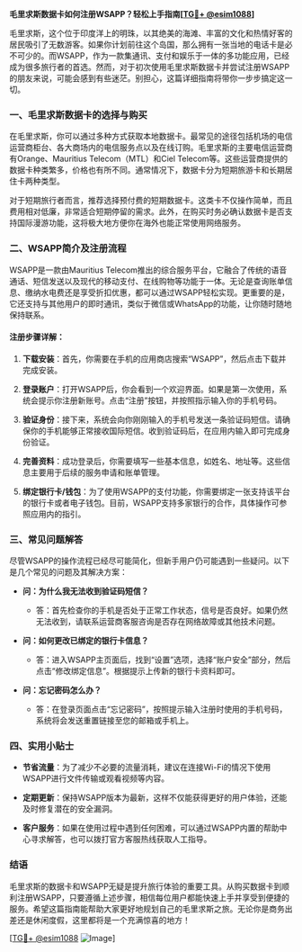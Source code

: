 **毛里求斯数据卡如何注册WSAPP？轻松上手指南[[TG💪+ @esim1088](https://t.me/s/esim1088)]**

毛里求斯，这个位于印度洋上的明珠，以其绝美的海滩、丰富的文化和热情好客的居民吸引了无数游客。如果你计划前往这个岛国，那么拥有一张当地的电话卡是必不可少的。而WSAPP，作为一款集通讯、支付和娱乐于一体的多功能应用，已经成为很多旅行者的首选。然而，对于初次使用毛里求斯数据卡并尝试注册WSAPP的朋友来说，可能会感到有些迷茫。别担心，这篇详细指南将带你一步步搞定这一切。

### 一、毛里求斯数据卡的选择与购买

在毛里求斯，你可以通过多种方式获取本地数据卡。最常见的途径包括机场的电信运营商柜台、各大商场内的电信服务点以及在线订购。毛里求斯的主要电信运营商有Orange、Mauritius Telecom（MTL）和Ciel Telecom等。这些运营商提供的数据卡种类繁多，价格也有所不同。通常情况下，数据卡分为短期旅游卡和长期居住卡两种类型。

对于短期旅行者而言，推荐选择预付费的短期数据卡。这类卡不仅操作简单，而且费用相对低廉，非常适合短期停留的需求。此外，在购买时务必确认数据卡是否支持国际漫游功能，这将极大地方便你在海外也能正常使用网络服务。

### 二、WSAPP简介及注册流程

WSAPP是一款由Mauritius Telecom推出的综合服务平台，它融合了传统的语音通话、短信发送以及现代的移动支付、在线购物等功能于一体。无论是查询账单信息、缴纳水电费还是享受折扣优惠，都可以通过WSAPP轻松实现。更重要的是，它还支持与其他用户的即时通讯，类似于微信或WhatsApp的功能，让你随时随地保持联系。

#### 注册步骤详解：
1. **下载安装**：首先，你需要在手机的应用商店搜索“WSAPP”，然后点击下载并完成安装。
   
2. **登录账户**：打开WSAPP后，你会看到一个欢迎界面。如果是第一次使用，系统会提示你注册新账号。点击“注册”按钮，并按照指示输入你的手机号码。

3. **验证身份**：接下来，系统会向你刚刚输入的手机号发送一条验证码短信。请确保你的手机能够正常接收国际短信。收到验证码后，在应用内输入即可完成身份验证。

4. **完善资料**：成功登录后，你需要填写一些基本信息，如姓名、地址等。这些信息主要用于后续的服务申请和账单管理。

5. **绑定银行卡/钱包**：为了使用WSAPP的支付功能，你需要绑定一张支持该平台的银行卡或者电子钱包。目前，WSAPP支持多家银行的合作，具体操作可参照应用内的指引。

### 三、常见问题解答

尽管WSAPP的操作流程已经尽可能简化，但新手用户仍可能遇到一些疑问。以下是几个常见的问题及其解决方案：

- **问：为什么我无法收到验证码短信？**
  - 答：首先检查你的手机是否处于正常工作状态，信号是否良好。如果仍然无法收到，请联系运营商客服咨询是否存在网络故障或其他技术问题。

- **问：如何更改已绑定的银行卡信息？**
  - 答：进入WSAPP主页面后，找到“设置”选项，选择“账户安全”部分，然后点击“修改绑定信息”。根据提示上传新的银行卡资料即可。

- **问：忘记密码怎么办？**
  - 答：在登录页面点击“忘记密码”，按照提示输入注册时使用的手机号码，系统将会发送重置链接至您的邮箱或手机上。

### 四、实用小贴士

- **节省流量**：为了减少不必要的流量消耗，建议在连接Wi-Fi的情况下使用WSAPP进行文件传输或观看视频等内容。
  
- **定期更新**：保持WSAPP版本为最新，这样不仅能获得更好的用户体验，还能及时修复潜在的安全漏洞。

- **客户服务**：如果在使用过程中遇到任何困难，可以通过WSAPP内置的帮助中心寻求解答，也可以拨打官方客服热线获取人工指导。

### 结语

毛里求斯的数据卡和WSAPP无疑是提升旅行体验的重要工具。从购买数据卡到顺利注册WSAPP，只要遵循上述步骤，相信每位用户都能快速上手并享受到便捷的服务。希望这篇指南能帮助大家更好地规划自己的毛里求斯之旅。无论你是商务出差还是休闲度假，这里都将是一个充满惊喜的地方！

[[TG💪+ @esim1088](https://t.me/s/esim1088) ![Image](https://i.postimg.cc/4NQfJmqS/Snipaste-2025-05-13-00-14-12.png)]